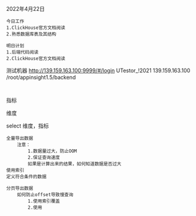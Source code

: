 2022年4月22日

```text
今日工作
1.ClickHouse官方文档阅读
2.熟悉数据库表及其结构

明日计划
1.后端代码阅读
2.ClickHouse官方文档阅读
```

测试机器
http://139.159.163.100:9999/#/login
UTestor_!2021
139.159.163.100
/root/appinsight1.5/backend



```

```

```sql

```

指标

维度

select 维度，指标

```
全量导出数据
	注意：
		1.数据量过大，防止OOM
		2.保证查询速度
		如果是计算出来的结果，如何知道数据是否过大
使用索引
定义符合条件的数据

分页导出数据
	如何防止offset导致慢查询 
		1.使用索引覆盖
		2.使用
```

